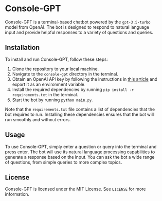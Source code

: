 # Console-GPT

Console-GPT is a terminal-based chatbot powered by the `gpt-3.5-turbo` model from OpenAI. The bot is designed to respond to natural language input and provide helpful responses to a variety of questions and queries.

## Installation

To install and run Console-GPT, follow these steps:

1. Clone the repository to your local machine.
2. Navigate to the `console-gpt` directory in the terminal.
3. Obtain an OpenAI API key by following the instructions in [this article](https://www.haihai.ai/chatgpt-api/) and export it as an environment variable.
4. Install the required dependencies by running `pip install -r requirements.txt` in the terminal.
5. Start the bot by running `python main.py`.

Note that the `requirements.txt` file contains a list of dependencies that the bot requires to run. Installing these dependencies ensures that the bot will run smoothly and without errors.

## Usage

To use Console-GPT, simply enter a question or query into the terminal and press enter. The bot will use its natural language processing capabilities to generate a response based on the input. You can ask the bot a wide range of questions, from simple queries to more complex topics.

## License 

Console-GPT is licensed under the MIT License. See `LICENSE` for more information.


